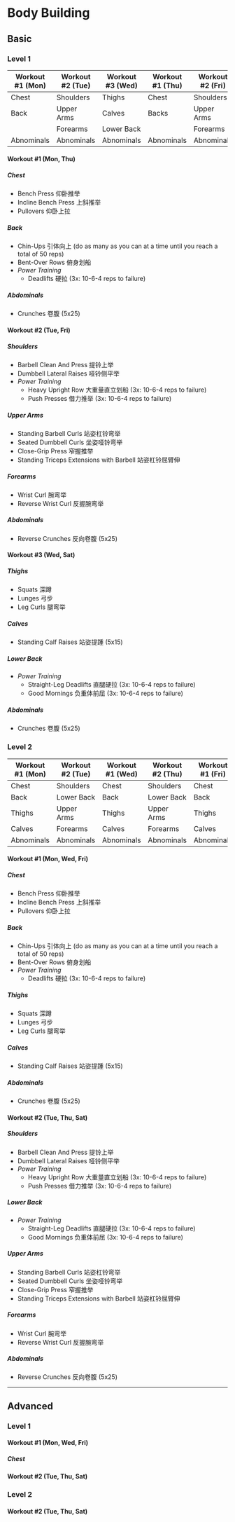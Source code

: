 # Body Building

## Basic
### Level 1
| Workout #1 (Mon) | Workout #2 (Tue) | Workout #3 (Wed) | Workout #1 (Thu) | Workout #2 (Fri) | Workout #3 (Sat) |
|------------------|------------------|------------------|------------------|------------------|------------------|
| Chest            | Shoulders        | Thighs           | Chest            | Shoulders        | Thighs           |
| Back             | Upper Arms       | Calves           | Backs            | Upper Arms       | Calves           |
|                  | Forearms         | Lower Back       |                  | Forearms         | Lower Back       |
| Abnominals       | Abnominals       | Abnominals       | Abnominals       | Abnominals       | Abnominals       |


#### Workout #1 (Mon, Thu)
##### Chest
- Bench Press 仰卧推举
- Incline Bench Press 上斜推举
- Pullovers 仰卧上拉

##### Back
- Chin-Ups 引体向上 (do as many as you can at a time until you reach a total of 50 reps)
- Bent-Over Rows 俯身划船
- *Power Training*
	- Deadlifts 硬拉 (3x: 10-6-4 reps to failure)

##### Abdominals
- Crunches 卷腹 (5x25)


#### Workout #2 (Tue, Fri)
##### Shoulders
- Barbell Clean And Press 提铃上举
- Dumbbell Lateral Raises 哑铃侧平举
- *Power Training*
	- Heavy Upright Row 大重量直立划船 (3x: 10-6-4 reps to failure)
	- Push Presses 借力推举 (3x: 10-6-4 reps to failure)

##### Upper Arms
- Standing Barbell Curls 站姿杠铃弯举
- Seated Dumbbell Curls 坐姿哑铃弯举
- Close-Grip Press 窄握推举
- Standing Triceps Extensions with Barbell 站姿杠铃屈臂伸

##### Forearms
- Wrist Curl 腕弯举
- Reverse Wrist Curl 反握腕弯举

##### Abdominals
- Reverse Crunches 反向卷腹 (5x25)


#### Workout #3 (Wed, Sat)
##### Thighs
- Squats 深蹲
- Lunges 弓步
- Leg Curls 腿弯举

##### Calves
- Standing Calf Raises 站姿提踵 (5x15)

##### Lower Back
- *Power Training*
  - Straight-Leg Deadlifts 直腿硬拉 (3x: 10-6-4 reps to failure)
  - Good Mornings 负重体前屈 (3x: 10-6-4 reps to failure)

##### Abdominals
- Crunches 卷腹 (5x25)



### Level 2
| Workout #1 (Mon) | Workout #2 (Tue) | Workout #1 (Wed) | Workout #2 (Thu) | Workout #1 (Fri) | Workout #2 (Sat) |
|------------------|------------------|------------------|------------------|------------------|------------------|
| Chest            | Shoulders        | Chest            | Shoulders        | Chest            | Shoulders        |
| Back             | Lower Back       | Back             | Lower Back       | Back             | Lower Back       |
| Thighs           | Upper Arms       | Thighs           | Upper Arms       | Thighs           | Upper Arms       |
| Calves           | Forearms         | Calves           | Forearms         | Calves           | Forearms         |
| Abnominals       | Abnominals       | Abnominals       | Abnominals       | Abnominals       | Abnominals       |

#### Workout #1 (Mon, Wed, Fri)
##### Chest
- Bench Press 仰卧推举
- Incline Bench Press 上斜推举
- Pullovers 仰卧上拉

##### Back
- Chin-Ups 引体向上 (do as many as you can at a time until you reach a total of 50 reps)
- Bent-Over Rows 俯身划船
- *Power Training*
	- Deadlifts 硬拉 (3x: 10-6-4 reps to failure)

##### Thighs
- Squats 深蹲
- Lunges 弓步
- Leg Curls 腿弯举

##### Calves
- Standing Calf Raises 站姿提踵 (5x15)

##### Abdominals
- Crunches 卷腹 (5x25)


#### Workout #2 (Tue, Thu, Sat)
##### Shoulders
- Barbell Clean And Press 提铃上举
- Dumbbell Lateral Raises 哑铃侧平举
- *Power Training*
	- Heavy Upright Row 大重量直立划船 (3x: 10-6-4 reps to failure)
	- Push Presses 借力推举 (3x: 10-6-4 reps to failure)

##### Lower Back
- *Power Training*
  - Straight-Leg Deadlifts 直腿硬拉 (3x: 10-6-4 reps to failure)
  - Good Mornings 负重体前屈 (3x: 10-6-4 reps to failure)

##### Upper Arms
- Standing Barbell Curls 站姿杠铃弯举
- Seated Dumbbell Curls 坐姿哑铃弯举
- Close-Grip Press 窄握推举
- Standing Triceps Extensions with Barbell 站姿杠铃屈臂伸

##### Forearms
- Wrist Curl 腕弯举
- Reverse Wrist Curl 反握腕弯举

##### Abdominals
- Reverse Crunches 反向卷腹 (5x25)

---


## Advanced

### Level 1
#### Workout #1 (Mon, Wed, Fri)
##### Chest
#### Workout #2 (Tue, Thu, Sat)

### Level 2
#### Workout #2 (Tue, Thu, Sat)



[Ref]: Https://Www.Amazon.Com/New-Encyclopedia-Modern-Bodybuilding-Updated-Ebook/Dp/B007US9NA8
